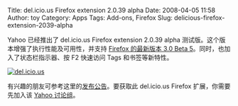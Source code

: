 Title: del.icio.us Firefox extension 2.0.39 alpha
Date: 2008-04-05 11:58
Author: toy
Category: Apps
Tags: Add-ons, Firefox
Slug: delicious-firefox-extension-2039-alpha

Yahoo 已经推出了 del.icio.us Firefox extension 2.0.39 alpha
测试版。这个版本增强了执行性能及可用性，并支持 [Firefox 的最新版本 3.0
Beta
5](http://linuxtoy.org/archives/firefox-30-beta-5.html)。同时，也加入了状态栏指示器、按
F2 快速访问 Tags 和书签等新特性。

[![del.icio.us](http://i.linuxtoy.org/i/2008/04/delicious.png "delicious")](http://i.linuxtoy.org/i/2008/04/delicious.png)

有兴趣的朋友可参考这里的[发布公告](http://tech.groups.yahoo.com/group/delicious-firefox-extension/message/2204)。要获取此
del.icio.us Firefox 扩展，你需要先加入该 [Yahoo
讨论组](http://tech.groups.yahoo.com/group/delicious-firefox-extension/)。
